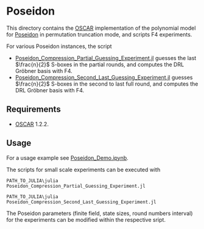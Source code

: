 # Poseidon
This directory contains the [OSCAR](https://www.oscar-system.org/) implementation of the polynomial model for [Poseidon](https://www.usenix.org/conference/usenixsecurity21/presentation/grassi) in permutation truncation mode, and scripts F4 experiments.

For various Poseidon instances, the script
- [Poseidon_Compression_Partial_Guessing_Experiment.jl](./Poseidon_Compression_Partial_Guessing_Experiment.jl) guesses the last $\frac{n}{2}$ S-boxes in the partial rounds, and computes the DRL Gröbner basis with F4.
- [Poseidon_Compression_Second_Last_Guessing_Experiment.jl](./Poseidon_Compression_Second_Last_Guessing_Experiment.jl) guesses $\frac{n}{2}$ S-boxes in the second to last full round, and computes the DRL Gröbner basis with F4.

## Requirements
- [OSCAR](https://www.oscar-system.org/) 1.2.2.

## Usage
For a usage example see [Poseidon_Demo.ipynb](./Poseidon_Demo.ipynb).

The scripts for small scale experiments can be executed with
```Shell
PATH_TO_JULIA\julia Poseidon_Compression_Partial_Guessing_Experiment.jl

PATH_TO_JULIA\julia Poseidon_Compression_Second_Last_Guessing_Experiment.jl
```
The Poseidon parameters (finite field, state sizes, round numbers interval) for the experiments can be modified within the respective sript.
